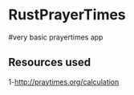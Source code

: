 # RustPrayerTimes


#very basic prayertimes app 


## Resources used

1-http://praytimes.org/calculation
